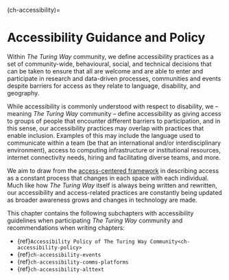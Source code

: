 (ch-accessibility)=
# Accessibility Guidance and Policy

Within _The Turing Way_ community, we define accessibility practices as a set of community-wide, behavioural, social, and technical decisions that can be taken to ensure that all are welcome and are able to enter and participate in research and data-driven processes, communities and events despite barriers for access as they relate to language, disability, and geography.

While accessibility is commonly understood with respect to disability, we – meaning _The Turing Way_ community – define accessibility as giving access to groups of people that encounter different barriers to participation, and in this sense, our accessibility practices may overlap with practices that enable inclusion.
Examples of this may include the language used to communicate within a team (be that an international and/or interdisciplinary environment), access to computing infrastructure or institutional resources, internet connectivity needs, hiring and facilitating diverse teams, and more.

We aim to draw from the [access-centered framework](https://accesscenteredmovement.com/what-access-centered-means/) in describing access as a constant process that changes in each space with each individual.
Much like how _The Turing Way_ itself is always being written and rewritten, our accessibility and access-related practices are constantly being updated as broader awareness grows and changes in technology are made.

This chapter contains the following subchapters with accessibility guidelines when participating _The Turing Way_ community and recommendations when writing chapters:
- {ref}`Accessibility Policy of The Turing Way Community<ch-accessibility-policy>`
- {ref}`ch-accessibility-events`
- {ref}`ch-accessibility-comms-platforms`
- {ref}`ch-accessibility-alttext`
